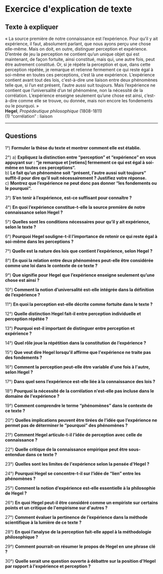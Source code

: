 # Exercice d'explication de texte

## Texte à expliquer
« La source première de notre connaissance est l’expérience. Pour qu’il y ait expérience, il faut, absolument parlant, que nous ayons perçu une chose elle-même. Mais on doit, en outre, distinguer perception et expérience. D’entrée de jeu la perception ne contient qu’un unique objet qui est maintenant, de façon fortuite, ainsi constitué, mais qui, une autre fois, peut être autrement constitué. Or, si je répète la perception et que, dans cette perception répétée, je remarque et retienne fermement ce qui reste égal à soi-même en toutes ces perceptions, c’est là une expérience. L’expérience contient avant tout des lois, c'est-à-dire une liaison entre deux phénomènes telle que, si l’un est présent, l’autre aussi suit toujours. Mais l’expérience ne contient que l’universalité d’un tel phénomène, non la nécessité de la corrélation. L’expérience enseigne seulement qu’une chose est ainsi, c’est-à-dire comme elle se trouve, ou donnée, mais non encore les fondements ou le pourquoi. »  
**Hegel**, *Propédeutique philosophique* (1808-1811)  
(1) “corrélation” : liaison  

---

## Questions

1°) **Formuler la thèse du texte et montrer comment elle est établie.**

2°) a) **Expliquez la distinction entre “perception” et “expérience” en vous appuyant sur : “je remarque et [retiens] fermement ce qui est égal à soi-même en toutes ces perceptions“.**  
   b) **Le fait qu’un phénomène soit “présent, l’autre aussi suit toujours“ suffit-il pour dire qu’il suit nécessairement ? Justifiez votre réponse.**  
   c) **Montrez que l’expérience ne peut donc pas donner “les fondements ou le pourquoi“.**

3°) **S’en tenir à l’expérience, est-ce suffisant pour connaître ?**  

4°) **En quoi l’expérience constitue-t-elle la source première de notre connaissance selon Hegel ?**  

5°) **Quelles sont les conditions nécessaires pour qu’il y ait expérience, selon le texte ?**  

6°) **Pourquoi Hegel souligne-t-il l’importance de retenir ce qui reste égal à soi-même dans les perceptions ?**  

7°) **Quelle est la nature des lois que contient l’expérience, selon Hegel ?**  

8°) **En quoi la relation entre deux phénomènes peut-elle être considérée comme une loi dans le contexte de ce texte ?**  

9°) **Que signifie pour Hegel que l’expérience enseigne seulement qu’une chose est ainsi ?**  

10°) **Comment la notion d’universalité est-elle intégrée dans la définition de l’expérience ?**  

11°) **En quoi la perception est-elle décrite comme fortuite dans le texte ?**  

12°) **Quelle distinction Hegel fait-il entre perception individuelle et perception répétée ?**  

13°) **Pourquoi est-il important de distinguer entre perception et expérience ?**  

14°) **Quel rôle joue la répétition dans la constitution de l’expérience ?**  

15°) **Que veut dire Hegel lorsqu'il affirme que l'expérience ne traite pas des fondements ?**  

16°) **Comment la perception peut-elle être variable d'une fois à l'autre, selon Hegel ?**  

17°) **Dans quel sens l’expérience est-elle liée à la connaissance des lois ?**  

18°) **Pourquoi la nécessité de la corrélation n'est-elle pas incluse dans le domaine de l'expérience ?**  

19°) **Comment comprendre le terme “phénomènes” dans le contexte de ce texte ?**  

20°) **Quelles implications peuvent être tirées de l’idée que l’expérience ne permet pas de déterminer le “pourquoi” des phénomènes ?**  

21°) **Comment Hegel articule-t-il l'idée de perception avec celle de connaissance ?**  

22°) **Quelle critique de la connaissance empirique peut être sous-entendue dans ce texte ?**  

23°) **Quelles sont les limites de l'expérience selon la pensée d'Hegel ?**  

24°) **Pourquoi Hegel se concentre-t-il sur l’idée de “lien” entre les phénomènes ?**  

25°) **Comment la notion d’expérience est-elle essentielle à la philosophie de Hegel ?**  

26°) **En quoi Hegel peut-il être considéré comme un empiriste sur certains points et un critique de l'empirisme sur d'autres ?**  

27°) **Comment évaluer la pertinence de l’expérience dans la méthode scientifique à la lumière de ce texte ?**  

28°) **En quoi l’analyse de la perception fait-elle appel à la méthodologie philosophique ?**  

29°) **Comment pourrait-on résumer le propos de Hegel en une phrase clé ?**  

30°) **Quelle serait une question ouverte à débattre sur la position d'Hegel par rapport à l'expérience et perception ?**  